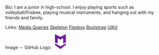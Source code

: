 Bio: I am a junior in high-school. I enjoy playing sports such as volleyball/frisbee, playing musical instruments, and hanging out with my friends and family.

Links:
[Media Queries](aliciapiper.github.io)
[Skeleton](aliciapiper.github.io)
[Flexbox](aliciapiper.github.io)
[Bootstrap](aliciapiper.github.io)
[UIKit](aliciapiper.github.io)


Image -- GitHub Logo:
![GitHub Logo][logo]

[logo]: https://github.com/adam-p/markdown-here/raw/master/src/common/images/icon48.png "GitHub logo"
